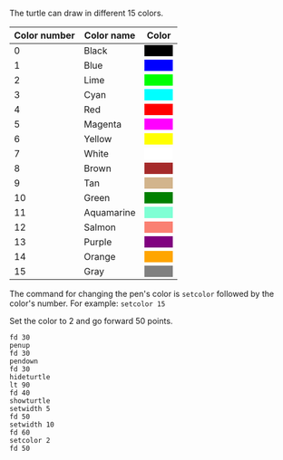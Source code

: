 The turtle can draw in different 15 colors.

| Color number | Color name | Color                                                                              |
| ------------ | ---------- | ---------------------------------------------------------------------------------- |
| 0            | Black      | <div style="background-color: black; width: 50px; height: 20px;">&nbsp;</div>      |
| 1            | Blue       | <div style="background-color: blue; width: 50px; height: 20px;">&nbsp;</div>       |
| 2            | Lime       | <div style="background-color: lime; width: 50px; height: 20px;">&nbsp;</div>       |
| 3            | Cyan       | <div style="background-color: cyan; width: 50px; height: 20px;">&nbsp;</div>       |
| 4            | Red        | <div style="background-color: red; width: 50px; height: 20px;">&nbsp;</div>        |
| 5            | Magenta    | <div style="background-color: magenta; width: 50px; height: 20px;">&nbsp;</div>    |
| 6            | Yellow     | <div style="background-color: yellow; width: 50px; height: 20px;">&nbsp;</div>     |
| 7            | White      | <div style="background-color: white; width: 50px; height: 20px;">&nbsp;</div>      |
| 8            | Brown      | <div style="background-color: brown; width: 50px; height: 20px;">&nbsp;</div>      |
| 9            | Tan        | <div style="background-color: tan; width: 50px; height: 20px;">&nbsp;</div>        |
| 10           | Green      | <div style="background-color: green; width: 50px; height: 20px;">&nbsp;</div>      |
| 11           | Aquamarine | <div style="background-color: aquamarine; width: 50px; height: 20px;">&nbsp;</div> |
| 12           | Salmon     | <div style="background-color: salmon; width: 50px; height: 20px;">&nbsp;</div>     |
| 13           | Purple     | <div style="background-color: purple; width: 50px; height: 20px;">&nbsp;</div>     |
| 14           | Orange     | <div style="background-color: orange; width: 50px; height: 20px;">&nbsp;</div>     |
| 15           | Gray       | <div style="background-color: gray; width: 50px; height: 20px;">&nbsp;</div>       |

The command for changing the pen's color is `setcolor` followed by the color's number. For example: `setcolor 15`

Set the color to 2 and go forward 50 points.

```result
fd 30
penup
fd 30
pendown
fd 30
hideturtle
lt 90 
fd 40
showturtle
setwidth 5
fd 50
setwidth 10
fd 60
setcolor 2
fd 50
```
